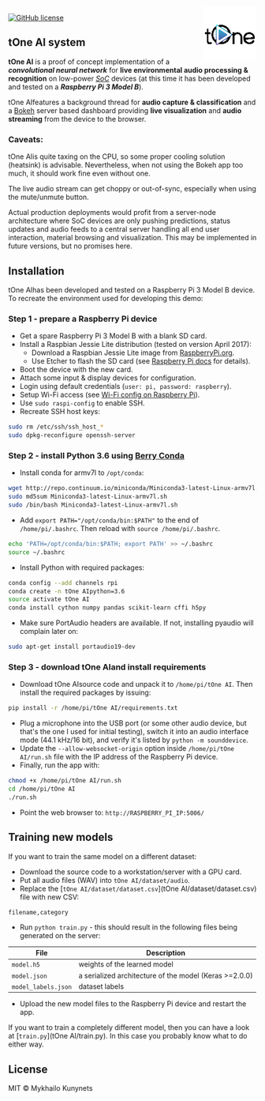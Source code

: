 <img src="assets/logo.png" alt="EARS logo" title="Environmental Audio Recognition System" align="right" />

[![GitHub license](https://img.shields.io/badge/license-MIT-blue.svg)](LICENSE)

## tOne AI system

**tOne AI** is a proof of concept implementation of a ***convolutional neural network*** for **live environmental audio processing & recognition** on low-power [*SoC*](https://en.wikipedia.org/wiki/System_on_a_chip) devices (at this time it has been developed and tested on a ***Raspberry Pi 3 Model B***).

tOne AIfeatures a background thread for **audio capture & classification** and a [Bokeh](https://github.com/bokeh/bokeh/) server based dashboard providing **live visualization** and **audio streaming** from the device to the browser.

### Caveats: ###

tOne AIis quite taxing on the CPU, so some proper cooling solution (heatsink) is advisable. Nevertheless, when not using the Bokeh app too much, it should work fine even without one.

The live audio stream can get choppy or out-of-sync, especially when using the mute/unmute button.

Actual production deployments would profit from a server-node architecture where SoC devices are only pushing predictions, status updates and audio feeds to a central server handling all end user interaction, material browsing and visualization. This may be implemented in future versions, but no promises here.


## Installation

tOne AIhas been developed and tested on a Raspberry Pi 3 Model B device. To recreate the environment used for developing this demo:

### Step 1 - prepare a Raspberry Pi device
- Get a spare Raspberry Pi 3 Model B with a blank SD card.
- Install a Raspbian Jessie Lite distribution (tested on version April 2017):
  - Download a Raspbian Jessie Lite image from [RaspberryPi.org](https://www.raspberrypi.org/downloads/raspbian/).
  - Use Etcher to flash the SD card (see [Raspberry Pi docs](https://www.raspberrypi.org/documentation/installation/installing-images/README.md) for details).
- Boot the device with the new card.
- Attach some input & display devices for configuration.
- Login using default credentials (`user: pi, password: raspberry`).
- Setup Wi-Fi access (see [Wi-Fi config on Raspberry Pi](https://www.raspberrypi.org/documentation/configuration/wireless/wireless-cli.md)).
- Use `sudo raspi-config` to enable SSH.
- Recreate SSH host keys:

```bash
sudo rm /etc/ssh/ssh_host_*
sudo dpkg-reconfigure openssh-server
```
  
### Step 2 - install Python 3.6 using [Berry Conda](https://github.com/jjhelmus/berryconda)

- Install conda for armv7l to `/opt/conda`:

```bash
wget http://repo.continuum.io/miniconda/Miniconda3-latest-Linux-armv7l.sh
sudo md5sum Miniconda3-latest-Linux-armv7l.sh
sudo /bin/bash Miniconda3-latest-Linux-armv7l.sh
```
 
- Add `export PATH="/opt/conda/bin:$PATH"` to the end of `/home/pi/.bashrc`. Then reload with `source /home/pi/.bashrc`.
```bash
echo 'PATH=/opt/conda/bin:$PATH; export PATH' >> ~/.bashrc
source ~/.bashrc
```
- Install Python with required packages:

```bash
conda config --add channels rpi
conda create -n tOne AIpython=3.6
source activate tOne AI
conda install cython numpy pandas scikit-learn cffi h5py
```

- Make sure PortAudio headers are available. If not, installing pyaudio will complain later on:

```bash
sudo apt-get install portaudio19-dev
```

### Step 3 - download tOne AIand install requirements

- Download tOne AIsource code and unpack it to `/home/pi/tOne AI`. Then install the required packages by issuing:

```bash
pip install -r /home/pi/tOne AI/requirements.txt
```

- Plug a microphone into the USB port (or some other audio device, but that's the one I used for initial testing), switch it into an audio interface mode (44.1 kHz/16 bit), and verify it's listed by `python -m sounddevice`.
- Update the `--allow-websocket-origin` option inside `/home/pi/tOne AI/run.sh` file with the IP address of the Raspberry Pi device.
- Finally, run the app with:

```bash
chmod +x /home/pi/tOne AI/run.sh
cd /home/pi/tOne AI
./run.sh
```

- Point the web browser to: `http://RASPBERRY_PI_IP:5006/`

## Training new models


If you want to train the same model on a different dataset:
- Download the source code to a workstation/server with a GPU card.
- Put all audio files (WAV) into `tOne AI/dataset/audio`.
- Replace the [`tOne AI/dataset/dataset.csv`](tOne AI/dataset/dataset.csv) file with new CSV:

```csv
filename,category
```

- Run `python train.py` - this should result in the following files being generated on the server:

File                | Description
------------------- | ------------------------------------------------------- 
`model.h5`          | weights of the learned model
`model.json`        | a serialized architecture of the model (Keras >=2.0.0)  
`model_labels.json` | dataset labels

- Upload the new model files to the Raspberry Pi device and restart the app.

If you want to train a completely different model, then you can have a look at [`train.py`](tOne AI/train.py). In this case you probably know what to do either way.


## License

MIT © Mykhailo Kunynets

